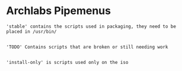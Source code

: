 # Archlabs Pipemenus

	'stable' contains the scripts used in packaging, they need to be placed in /usr/bin/


	'TODO' Contains scripts that are broken or still needing work


	'install-only' is scripts used only on the iso

